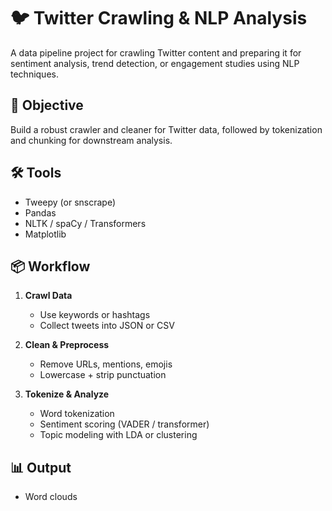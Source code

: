# 🐦 Twitter Crawling & NLP Analysis

A data pipeline project for crawling Twitter content and preparing it for sentiment analysis, trend detection, or engagement studies using NLP techniques.

## 🎯 Objective
Build a robust crawler and cleaner for Twitter data, followed by tokenization and chunking for downstream analysis.

## 🛠️ Tools
- Tweepy (or snscrape)
- Pandas
- NLTK / spaCy / Transformers
- Matplotlib

## 📦 Workflow
1. **Crawl Data**
   - Use keywords or hashtags
   - Collect tweets into JSON or CSV

2. **Clean & Preprocess**
   - Remove URLs, mentions, emojis
   - Lowercase + strip punctuation

3. **Tokenize & Analyze**
   - Word tokenization
   - Sentiment scoring (VADER / transformer)
   - Topic modeling with LDA or clustering

## 📊 Output
- Word clouds
